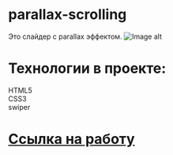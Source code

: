 # parallax-scrolling
Это слайдер с parallax эффектом. 
![Image alt](https://ibb.co/VTm0WgQ)
# Технологии в проекте:
HTML5  
CSS3  
swiper

# [Ссылка на работу](https://chapion777.github.io/parallax-scrolling/)

